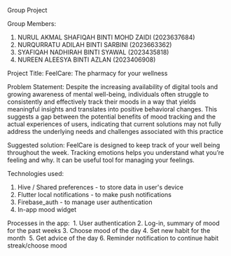 Group Project

Group Members:
1. NURUL AKMAL SHAFIQAH BINTI MOHD ZAIDI (2023637684)  
2. NURQURRATU ADILAH BINTI SARBINI (2023663362)
3. SYAFIQAH NADHIRAH BINTI SYAWAL (2023435818)
4. NUREEN ALEESYA BINTI AZLAN (2023406908)


Project Title:
FeelCare: The pharmacy for your wellness

Problem Statement:
Despite the increasing availability of digital tools and growing awareness of mental well-being, individuals often struggle to consistently and effectively track their moods in a way that yields meaningful insights and translates into positive behavioral changes. This suggests a gap between the potential benefits of mood tracking and the actual experiences of users, indicating that current solutions may not fully address the underlying needs and challenges associated with this practice


Suggested solution:
FeelCare is designed to keep track of your well being throughout the week. Tracking emotions helps you understand what you’re feeling and why. It can be useful tool for managing your feelings.

Technologies used:
1. Hive / Shared preferences - to store data in user's device
2. Flutter local notifications - to make push notifications
3. Firebase_auth - to manage user authentication 
4. In-app mood widget 

Processes in the app:
 1. User authentication
2. Log-in, summary of mood for the past weeks
3. Choose mood of the day
4. Set new habit for the month
 5. Get advice of the day
6. Reminder notification to continue habit streak/choose mood 